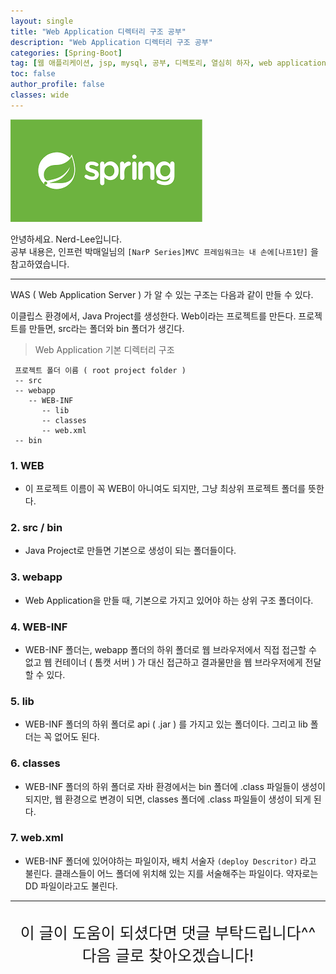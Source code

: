 ```yaml
---
layout: single
title: "Web Application 디렉터리 구조 공부"
description: "Web Application 디렉터리 구조 공부"
categories: [Spring-Boot]
tag: [웹 애플리케이션, jsp, mysql, 공부, 디렉토리, 열심히 하자, web application, 프로그래밍 공부, directory]
toc: false
author_profile: false
classes: wide
---
```


![](/assets/img/etc/javaspring.png)

안녕하세요. Nerd-Lee입니다.<br>
공부 내용은, 인프런 박매일님의
`[NarP Series]MVC 프레임워크는 내 손에[나프1탄]` 을 참고하였습니다.

---

WAS ( Web Application Server ) 가 알 수 있는 구조는 다음과 같이 만들 수 있다.

이클립스 환경에서, Java Project를 생성한다.
Web이라는 프로젝트를 만든다.
프로젝트를 만들면, src라는 폴더와 bin 폴더가 생긴다.

> Web Application 기본 디렉터리 구조

```
 프로젝트 폴더 이름 ( root project folder )
 -- src
 -- webapp
 	-- WEB-INF
       -- lib
       -- classes 
       -- web.xml
 -- bin
```


### 1. WEB

- 이 프로젝트 이름이 꼭 WEB이 아니여도 되지만, 그냥 최상위 프로젝트 폴더를 뜻한다.


### 2. src / bin

- Java Project로 만들면 기본으로 생성이 되는 폴더들이다.

### 3. webapp

- Web Application을 만들 때, 기본으로 가지고 있어야 하는 상위 구조 폴더이다.

### 4. WEB-INF

- WEB-INF 폴더는, webapp 폴더의 하위 폴더로 웹 브라우저에서 직접 접근할 수 없고 웹 컨테이너 ( 톰캣 서버 ) 가 대신 접근하고 결과물만을 웹 브라우저에게 전달할 수 있다.

### 5. lib

- WEB-INF 폴더의 하위 폴더로 api ( .jar ) 를 가지고 있는 폴더이다. 그리고 lib 폴더는 꼭 없어도 된다.

### 6. classes

- WEB-INF 폴더의 하위 폴더로 자바 환경에서는 bin 폴더에 .class 파일들이 생성이 되지만, 웹 환경으로 변경이 되면, classes 폴더에 .class 파일들이 생성이 되게 된다.

### 7. web.xml

- WEB-INF 폴더에 있어야하는 파일이자, 배치 서술자 `(deploy Descritor)` 라고 불린다. 클래스들이 어느 폴더에 위치해 있는 지를 서술해주는 파일이다. 약자로는 DD 파일이라고도 불린다.

---

<br>

<div style="font-size:25px; text-align:center">
이 글이 도움이 되셨다면 댓글 부탁드립니다^^<br>
다음 글로 찾아오겠습니다!

</div>
